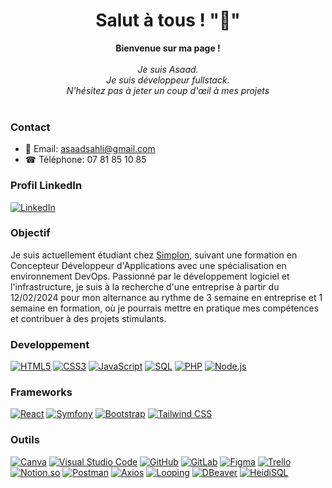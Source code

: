 <h1 align="center">Salut à tous ! "👋" </h1>

<p align="center">
    <b>Bienvenue sur ma page !</b><br><br>
    <i>
        Je suis Asaad.<br>
       Je suis développeur fullstack.<br>
         N'hésitez pas à jeter un coup d'œil à mes projets<br>
    </i><br>
  

### Contact

- 📧 Email: [asaadsahli@gmail.com](mailto:asaadsahli@gmail.com)
- ☎ Téléphone: 07 81 85 10 85

### Profil LinkedIn

[![LinkedIn](https://img.shields.io/badge/LinkedIn-0077B5?style=for-the-badge&logo=linkedin&logoColor=white)](https://www.linkedin.com/in/asaad-sahli-8503421b2/)




</p>


### Objectif

Je suis actuellement étudiant chez [Simplon](https://simplon.co/), suivant une formation en Concepteur Développeur d'Applications avec une spécialisation en environnement DevOps. Passionné par le développement logiciel et l'infrastructure, je suis à la recherche d'une entreprise à partir du 12/02/2024 pour mon alternance au rythme de 3 semaine en entreprise et 1 semaine en formation, où je pourrais mettre en pratique mes compétences et contribuer à des projets stimulants.


### Developpement

[![HTML5](https://img.shields.io/badge/html5-black?style=for-the-badge&logo=html5)](https://hub.docker.com/u/Sahlias)
[![CSS3](https://img.shields.io/badge/css3-black?style=for-the-badge&logo=css3)](https://hub.docker.com/u/Sahlias)
[![JavaScript](https://img.shields.io/badge/javascript-black?style=for-the-badge&logo=javascript)](https://github.com/Sahlias)
[![SQL](https://img.shields.io/badge/sql-black?style=for-the-badge&logo=mysql)](https://github.com/Sahlias)
[![PHP](https://img.shields.io/badge/php-black?style=for-the-badge&logo=php)](https://github.com/Sahlias)
[![Node.js](https://img.shields.io/badge/node.js-black?style=for-the-badge&logo=node.js)](https://github.com/Sahlias)

### Frameworks

[![React](https://img.shields.io/badge/react-black?style=for-the-badge&logo=react)](https://hub.docker.com/u/Sahlias)
[![Symfony](https://img.shields.io/badge/symfony-black?style=for-the-badge&logo=symfony)](https://hub.docker.com/u/Sahlias)
[![Bootstrap](https://img.shields.io/badge/bootstrap-black?style=for-the-badge&logo=bootstrap)](https://hub.docker.com/u/Sahlias)
[![Tailwind CSS](https://img.shields.io/badge/tailwindcss-black?style=for-the-badge&logo=tailwindcss)](https://hub.docker.com/u/Sahlias)

### Outils
[![Canva](https://img.shields.io/badge/canva-black?style=for-the-badge&logo=canva)](https://www.canva.com/)
[![Visual Studio Code](https://img.shields.io/badge/VS_Code-black?style=for-the-badge&logo=visual-studio-code)](https://code.visualstudio.com/)
[![GitHub](https://img.shields.io/badge/GitHub-black?style=for-the-badge&logo=github)](https://github.com/)
[![GitLab](https://img.shields.io/badge/GitLab-black?style=for-the-badge&logo=gitlab)](https://gitlab.com/)
[![Figma](https://img.shields.io/badge/Figma-black?style=for-the-badge&logo=figma)](https://www.figma.com/)
[![Trello](https://img.shields.io/badge/Trello-black?style=for-the-badge&logo=trello)](https://trello.com/)
[![Notion.so](https://img.shields.io/badge/Notion.so-black?style=for-the-badge&logo=notion)](https://www.notion.so/)
[![Postman](https://img.shields.io/badge/Postman-black?style=for-the-badge&logo=postman)](https://www.postman.com/)
[![Axios](https://img.shields.io/badge/Axios-black?style=for-the-badge&logo=axios)](https://axios-http.com/)
[![Looping](https://img.shields.io/badge/Looping-black?style=for-the-badge&logo=looping)](https://www.looping.com/)
[![DBeaver](https://img.shields.io/badge/DBeaver-black?style=for-the-badge&logo=dbeaver)](https://dbeaver.io/)
[![HeidiSQL](https://img.shields.io/badge/HeidiSQL-black?style=for-the-badge&logo=heidisql)](https://www.heidisql.com/)


</p>
</details>

<p align="center">
  <a href="https://github.com/Sahlias">
  </a>
</p>
